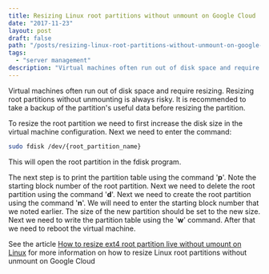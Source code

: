 ```yaml
---
title: Resizing Linux root partitions without unmount on Google Cloud
date: "2017-11-23"
layout: post
draft: false
path: "/posts/resizing-linux-root-partitions-without-unmount-on-google-cloud"
tags:
  - "server management"
description: "Virtual machines often run out of disk space and require resizing. Resizing root partitions without unmounting is always risky. It is recommended to take a backup of the partition's useful data before resizing the partition."
---
```


Virtual machines often run out of disk space and require resizing. Resizing root partitions without unmounting is always risky. It is recommended to take a backup of the partition's useful data before resizing the partition.

To resize the root partition we need to first increase the disk size in the virtual machine configuration. Next we need to enter the command:

```bash
sudo fdisk /dev/{root_partition_name}
```

This will open the root partition in the fdisk program.

The next step is to print the partition table using the command '**p**'. Note the starting block number of the root partition. Next we need to delete the root partition using the command '**d**'. Next we need to create the root partition using the command '**n**'. We will need to enter the starting block number that we noted earlier. The size of the new partition should be set to the new size. Next we need to write the partition table using the '**w**' command. After that we need to reboot the virtual machine.

See the article [How to resize ext4 root partition live without umount on Linux](https://linuxconfig.org/how-to-resize-ext4-root-partition-live-without-umount) for more information on how to resize Linux root partitions without unmount on Google Cloud
